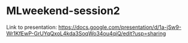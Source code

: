 # MLweekend-session2
Link to presentation: https://docs.google.com/presentation/d/1a-jSw9-Wr1KfEwP-GrUYqQxoL4kda3SoqWo34ou4qiQ/edit?usp=sharing
